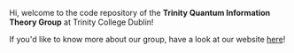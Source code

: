 Hi, welcome to the code repository of the **Trinity Quantum Information Theory Group** at Trinity College Dublin!

If you'd like to know more about our group, have a look at our website [here](https://www.tcd.ie/physics/research/groups/quantum-information-theory-group/)!
